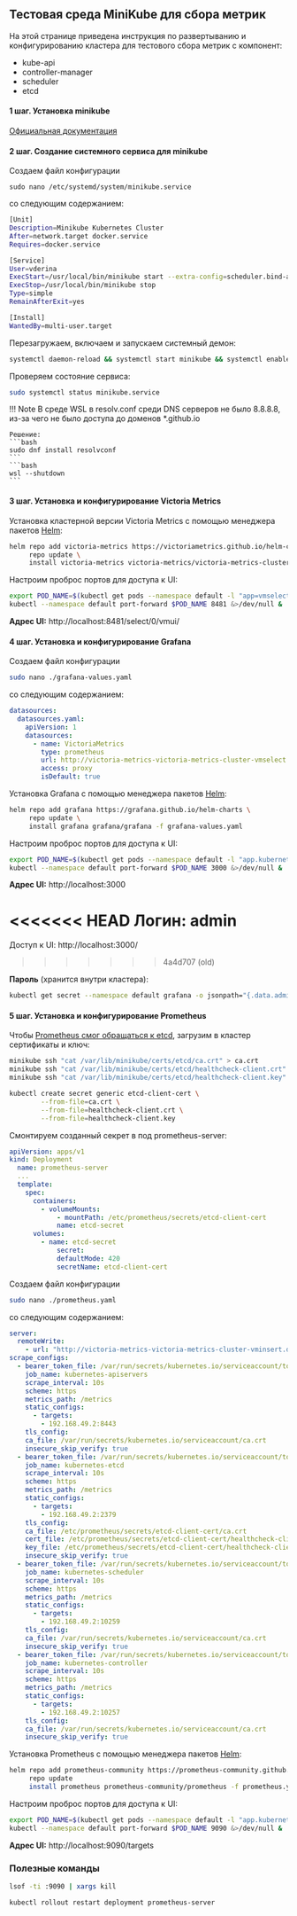 ## Тестовая среда MiniKube для сбора метрик

На этой странице приведена инструкция по развертыванию и конфигурированию кластера для тестового сбора метрик с компонент:

- kube-api
- controller-manager
- scheduler
- etcd

#### 1 шаг. Установка minikube

[Официальная документация](https://kubernetes.io/ru/docs/tasks/tools/install-minikube/)

#### 2 шаг. Создание системного сервиса для minikube

Создаем файл конфигурации
```
sudo nano /etc/systemd/system/minikube.service
```
со следующим содержанием:
```bash
[Unit]
Description=Minikube Kubernetes Cluster
After=network.target docker.service
Requires=docker.service

[Service]
User=vderina
ExecStart=/usr/local/bin/minikube start --extra-config=scheduler.bind-address=192.168.49.2 --extra-config=controller-manager.bind-address=192.168.49.2
ExecStop=/usr/local/bin/minikube stop
Type=simple
RemainAfterExit=yes

[Install]
WantedBy=multi-user.target
```
Перезагружаем, включаем и запускаем системный демон:

```bash
systemctl daemon-reload && systemctl start minikube && systemctl enable minikube
```
Проверяем состояние сервиса:
```bash
sudo systemctl status minikube.service
```
!!! Note
    В среде WSL в resolv.conf среди DNS серверов не было 8.8.8.8, из-за чего не было доступа до доменов *.github.io
    
    Решение: 
    ```bash
    sudo dnf install resolvconf
    ```
    ```bash
    wsl --shutdown
    ```


#### 3 шаг. Установка и конфигурирование Victoria Metrics

Установка кластерной версии Victoria Metrics с помощью менеджера пакетов [Helm](https://helm.sh/ru/docs/intro/install/):

```bash
helm repo add victoria-metrics https://victoriametrics.github.io/helm-charts/ \
     repo update \
     install victoria-metrics victoria-metrics/victoria-metrics-cluster
```

Настроим проброс портов для доступа к UI:
```bash
export POD_NAME=$(kubectl get pods --namespace default -l "app=vmselect" -o jsonpath="{.items[0].metadata.name}")
kubectl --namespace default port-forward $POD_NAME 8481 &>/dev/null &
```
**Адрес UI:** http://localhost:8481/select/0/vmui/

#### 4 шаг. Установка и конфигурирование Grafana
Создаем файл конфигурации
```bash
sudo nano ./grafana-values.yaml
```
со следующим содержанием:
```yaml
datasources:
  datasources.yaml:
    apiVersion: 1
    datasources:
      - name: VictoriaMetrics
        type: prometheus
        url: http://victoria-metrics-victoria-metrics-cluster-vmselect.default.svc.cluster.local.:8481/select/0/prometheus/
        access: proxy
        isDefault: true
```
Установка Grafana с помощью менеджера пакетов [Helm](https://helm.sh/ru/docs/intro/install/):
```bash
helm repo add grafana https://grafana.github.io/helm-charts \
     repo update \
     install grafana grafana/grafana -f grafana-values.yaml
```

Настроим проброс портов для доступа к UI:
```bash
export POD_NAME=$(kubectl get pods --namespace default -l "app.kubernetes.io/name=grafana,app.kubernetes.io/instance=grafana" -o jsonpath="{.items[0].metadata.name}")
kubectl --namespace default port-forward $POD_NAME 3000 &>/dev/null &
```
**Адрес UI:** http://localhost:3000

<<<<<<< HEAD
**Логин:** admin
=======
Доступ к UI: http://localhost:3000/
>>>>>>> 4a4d707 (old)

**Пароль** (хранится внутри кластера):
```bash
kubectl get secret --namespace default grafana -o jsonpath="{.data.admin-password}" | base64 --decode ; echo
```

#### 5 шаг. Установка и конфигурирование Prometheus

Чтобы [Prometheus смог обращаться к etcd](
https://github.com/prometheus-community/helm-charts/issues/204#issuecomment-765155883), загрузим в кластер сертификаты и ключ:
```bash
minikube ssh "cat /var/lib/minikube/certs/etcd/ca.crt" > ca.crt
minikube ssh "cat /var/lib/minikube/certs/etcd/healthcheck-client.crt" > healthcheck-client.crt
minikube ssh "cat /var/lib/minikube/certs/etcd/healthcheck-client.key" > healthcheck-client.key
```

```bash
kubectl create secret generic etcd-client-cert \
        --from-file=ca.crt \
        --from-file=healthcheck-client.crt \
        --from-file=healthcheck-client.key
```
Смонтируем созданный секрет в под prometheus-server:
```yaml
apiVersion: apps/v1
kind: Deployment
  name: prometheus-server
  ...
  template:
    spec:
      containers:
        - volumeMounts:
            - mountPath: /etc/prometheus/secrets/etcd-client-cert
            name: etcd-secret
      volumes:
        - name: etcd-secret
            secret:
            defaultMode: 420
            secretName: etcd-client-cert
```
Создаем файл конфигурации
```bash
sudo nano ./prometheus.yaml
```
со следующим содержанием:
```yaml
server:
  remoteWrite:
    - url: "http://victoria-metrics-victoria-metrics-cluster-vminsert.default.svc.cluster.local.:8480/insert/0/prometheus/"
scrape_configs:
  - bearer_token_file: /var/run/secrets/kubernetes.io/serviceaccount/token
    job_name: kubernetes-apiservers
    scrape_interval: 10s
    scheme: https
    metrics_path: /metrics
    static_configs:
      - targets:
        - 192.168.49.2:8443
    tls_config:
    ca_file: /var/run/secrets/kubernetes.io/serviceaccount/ca.crt
    insecure_skip_verify: true
  - bearer_token_file: /var/run/secrets/kubernetes.io/serviceaccount/token
    job_name: kubernetes-etcd
    scrape_interval: 10s
    scheme: https
    metrics_path: /metrics
    static_configs:
      - targets:
        - 192.168.49.2:2379
    tls_config:
    ca_file: /etc/prometheus/secrets/etcd-client-cert/ca.crt
    cert_file: /etc/prometheus/secrets/etcd-client-cert/healthcheck-client.crt
    key_file: /etc/prometheus/secrets/etcd-client-cert/healthcheck-client.key
    insecure_skip_verify: true
  - bearer_token_file: /var/run/secrets/kubernetes.io/serviceaccount/token
    job_name: kubernetes-scheduler
    scrape_interval: 10s
    scheme: https
    metrics_path: /metrics
    static_configs:
      - targets:
        - 192.168.49.2:10259
    tls_config:
    ca_file: /var/run/secrets/kubernetes.io/serviceaccount/ca.crt
    insecure_skip_verify: true
  - bearer_token_file: /var/run/secrets/kubernetes.io/serviceaccount/token
    job_name: kubernetes-controller
    scrape_interval: 10s
    scheme: https
    metrics_path: /metrics
    static_configs:
      - targets:
        - 192.168.49.2:10257
    tls_config:
    ca_file: /var/run/secrets/kubernetes.io/serviceaccount/ca.crt
    insecure_skip_verify: true
```

Установка Prometheus с помощью менеджера пакетов [Helm](https://helm.sh/ru/docs/intro/install/):
```bash
helm repo add prometheus-community https://prometheus-community.github.io/helm-charts
     repo update
     install prometheus prometheus-community/prometheus -f prometheus.yaml
```

Настроим проброс портов для доступа к UI:
```bash
export POD_NAME=$(kubectl get pods --namespace default -l "app.kubernetes.io/name=prometheus,app.kubernetes.io/instance=prometheus" -o jsonpath="{.items[0].metadata.name}")
kubectl --namespace default port-forward $POD_NAME 9090 &>/dev/null &
```

**Адрес UI:** http://localhost:9090/targets

### Полезные команды
```bash
lsof -ti :9090 | xargs kill
```
```bash
kubectl rollout restart deployment prometheus-server
```